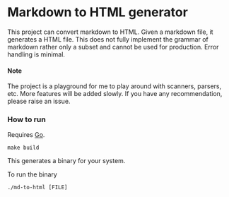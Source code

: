 # Markdown to HTML generator
This project can convert markdown to HTML. Given a markdown file, it generates a HTML file.
This does not fully implement the grammar of markdown rather only a subset and cannot be used for production. Error handling is minimal.

#### Note
The project is a playground for me to play around with scanners, parsers, etc. More features will be added slowly.
If you have any recommendation, please raise an issue.

### How to run
Requires [Go](https://go.dev/).
```
make build
```
This generates a binary for your system.

To run the binary
```
./md-to-html [FILE]
```
